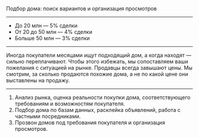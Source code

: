 Подбор дома: поиск вариантов и организация просмотров

---

* До 20 млн — 5% сделки
* От 20 до 50 млн — 4% сделки
* Больше 50 млн — 3% сделки

---

Иногда покупатели месяцами ищут подходящий дом, а когда находят — сильно переплачивают. Чтобы этого избежать, мы сопоставляем ваши пожелания с ситуацией на рынке. Продавцы всегда завышают цены. Мы смотрим, за сколько продаются похожие дома, а не по какой цене они выставлены на продажу.

----

1. Анализ рынка, оценка реальности покупки дома, соответствующего требованиям и возможностям покупателя.
2. Подбор дома по базам данных, расклейка объявлений, работа с частными посредниками.
3. Прозвон домов под требования покупателя и организация просмотров.
